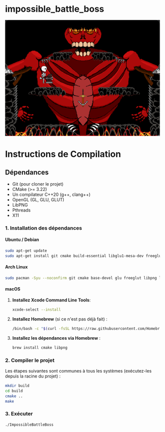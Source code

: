 
# impossible_battle_boss

![screenshot](assets/screenshot.png)

# Instructions de Compilation



## Dépendances


*   Git (pour cloner le projet)
*   CMake (>= 3.22)
*   Un compilateur C++20 (g++, clang++)
*   OpenGL (GL, GLU, GLUT)
*   LibPNG
*   Pthreads
*   X11

### 1. Installation des dépendances

#### Ubuntu / Debian


```bash
sudo apt-get update
sudo apt-get install git cmake build-essential libglu1-mesa-dev freeglut3-dev mesa-common-dev libpng-dev libx11-dev
```

#### Arch Linux


```bash
sudo pacman -Syu --noconfirm git cmake base-devel glu freeglut libpng libx11
```

#### macOS

1.  **Installez Xcode Command Line Tools**:
    ```bash
    xcode-select --install
    ```

2.  **Installez Homebrew** (si ce n'est pas déjà fait) :
    ```bash
    /bin/bash -c "$(curl -fsSL https://raw.githubusercontent.com/Homebrew/install/HEAD/install.sh)"
    ```

3.  **Installez les dépendances via Homebrew** :
    ```bash
    brew install cmake libpng
    ```


### 2. Compiler le projet

Les étapes suivantes sont communes à tous les systèmes (exécutez-les depuis la racine du projet) :

```bash
mkdir build
cd build
cmake ..
make
```

### 3. Exécuter

```bash
./ImpossibleBattleBoss
```
